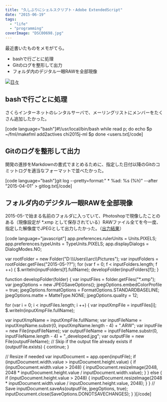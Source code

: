 ```yaml
---
title: "久しぶりにシェルスクリプト・Adobe ExtendedScript"
date: "2015-06-19"
tags: 
  - "life"
  - "programming"
coverImage: "DSC00698.jpg"
---
```


最近書いたものをメモがてら。

- bashで行ごとに処理
- Gitのログを整形して出力
- フォルダ内のデジタル一眼RAWを全部現像

[![日々](/images/DSC00698-1024x682.jpg)](http://junkato.jp/ja/blog/wp-content/uploads/2015/06/DSC00698.jpg) 

## bashで行ごとに処理

さくらインターネットのレンタルサーバで、メーリングリストにメンバーをたくさん追加したかった。

\[code language="bash"\]#!/usr/local/bin/bash while read p; do echo $p ~/fml/makefml add2actives chi2015j-ml $p done <users.txt\[/code\]

## Gitのログを整形して出力

開発の進捗をMarkdownの書式でまとめるために、指定した日付以降のGitのコミットログを適当なフォーマットで並べたかった。

\[code language="bash"\]git log --pretty=format:" \* %ad: %s (%h)" --after "2015-04-01" > gitlog.txt\[/code\]

## フォルダ内のデジタル一眼RAWを全部現像

2015-05-で始まる名前のフォルダに入っていて、Photoshopで現像したことのある（現像設定が \*.xmp として保存されている）RAWファイル全てを今一度、指定した解像度でJPEGとして出力したかった。（[出力結果](http://goo.gl/photos/RBzDVXF7g6YT2YNY8)）

\[code language="javascript"\] app.preferences.rulerUnits = Units.PIXELS; app.preferences.typeUnits = TypeUnits.PIXELS; app.displayDialogs = DialogModes.NO;

var rootFolder = new Folder("D:\\\\Users\\\\arc\\\\Pictures"); var inputFolders = rootFolder.getFiles("2015-05-??"); for (var f = 0; f < inputFolders.length; f ++) { $.writeln(inputFolders\[f\].fullName); developFolder(inputFolders\[f\]); }

function developFolder(folder) { var inputFiles = folder.getFiles("\*.xmp"); var jpegOptions = new JPEGSaveOptions(); jpegOptions.embedColorProfile = true; jpegOptions.formatOptions = FormatOptions.STANDARDBASELINE; jpegOptions.matte = MatteType.NONE; jpegOptions.quality = 12;

for (var i = 0; i < inputFiles.length; i ++) { var inputXmpFile = inputFiles\[i\]; $.writeln(inputXmpFile.fullName);

var inputXmpName = inputXmpFile.fullName; var inputFileName = inputXmpName.substr(0, inputXmpName.length - 4) + ".ARW"; var inputFile = new File(inputFileName); var outputFileName = inputFileName.substr(0, inputFileName.length - 4) + "\_developed.jpg"; var outputFile = new File(outputFileName); // Skip if the output file already exists if (outputFile.exists) { continue; }

// Resize if needed var inputDocument = app.open(inputFile); if (inputDocument.width.value > inputDocument.height.value) { if (inputDocument.width.value > 2048) { inputDocument.resizeImage(2048, 2048 \* inputDocument.height.value / inputDocument.width.value); } } else { if (inputDocument.height.value > 2048) { inputDocument.resizeImage(2048 \* inputDocument.width.value / inputDocument.height.value, 2048); } } // Save inputDocument.saveAs(outputFile, jpegOptions, true); inputDocument.close(SaveOptions.DONOTSAVECHANGES); } }\[/code\]
